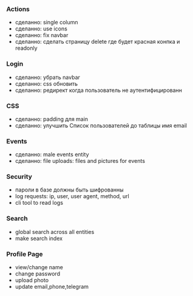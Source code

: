 ### Actions

- сделанно: single column
- сделанно: use icons
- сделанно: fix navbar
- сделанно: сделать страницу delete где будет красная конпка и readonly

### Login

- сделанно: убрать navbar
- сделанно: css обновить
- сделанно: редирект когда пользователь не аутентифицированн

### CSS

- сделанно: padding для main
- сделанно: улучшить Список пользователей до таблицы имя email

### Events

- сделанно: male events entity
- сделанно: file uploads: files and pictures for events

### Security

- пароли в базе должны быть шифрованны
- log requests: ip, user, user agent, method, url
- cli tool to read logs

### Search

- global search across all entities
- make search index

### Profile Page

- view/change name
- change password
- upload photo
- update email,phone,telegram
